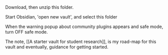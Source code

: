 Download, then unzip this folder.

Start Obsidian, 'open new vault', and select this folder

When the warning popup about community plugins appears and safe mode, turn OFF safe mode.

The note, [[A starter vault for student research]], is my road-map for this vault and eventually, guidance for getting started.